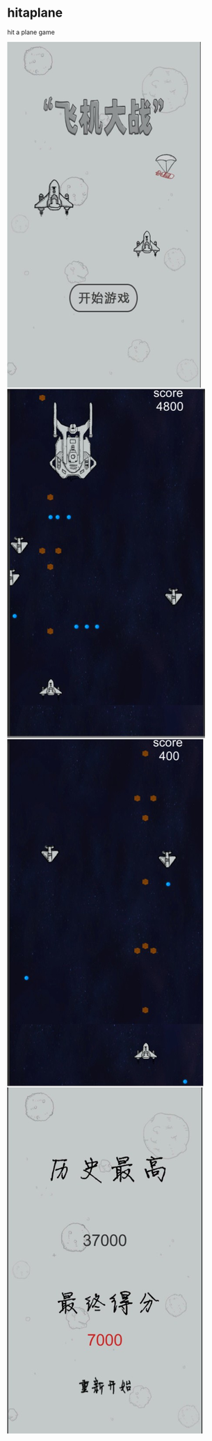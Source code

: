 # hitaplane
hit a plane game

![Image text](https://github.com/foreachlife/img-folder/blob/master/aircraft/start.jpg)
![Image text](https://github.com/foreachlife/img-folder/blob/master/aircraft/aircraft.jpg)
![Image text](https://github.com/foreachlife/img-folder/blob/master/aircraft/game2.jpg)
![Image text](https://github.com/foreachlife/img-folder/blob/master/aircraft/score.jpg)
